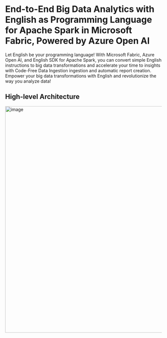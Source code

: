 # End-to-End Big Data Analytics with English as Programming Language for Apache Spark in Microsoft Fabric, Powered by Azure Open AI

Let English be your programming language! With Microsoft Fabric, Azure Open AI, and English SDK for Apache Spark, you can convert simple English instructions to big data transformations and accelerate your time to insights with Code-Free Data Ingestion ingestion and automatic report creation. Empower your big data transformations with English and revolutionize the way you analyze data!

## High-level Architecture

<img width="728" alt="image" src="https://github.com/mahes-a/2023/assets/120069348/7942c343-fb9e-4150-8155-44ccba673d9f">


